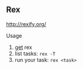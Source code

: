## Rex

http://rexify.org/

Usage

1. [get](http://rexify.org/get/index.html) rex
1. list tasks: `rex -T`
1. run your task: `rex <task>`


